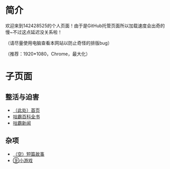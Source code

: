 # 简介
欢迎来到142428525的个人页面！由于是GitHub托管页面所以加载速度会出奇的慢~不过这点延迟没关系啦！

（请尽量使用电脑查看本网站以防止奇怪的排版bug）

（推荐：1920*1080，Chrome，最大化）

# 子页面
## 整活与迫害
- [（此处）首页](https://142428525.github.io/index)
- [咕霸百科全书](https://142428525.github.io/MGE/index)
- [咕霸新闻](https://142428525.github.io/news)
## 杂项
- [（空）短篇故事](https://142428525.github.io/short_story)
- [⑨小游戏](https://142428525.github.io/chiruno)
